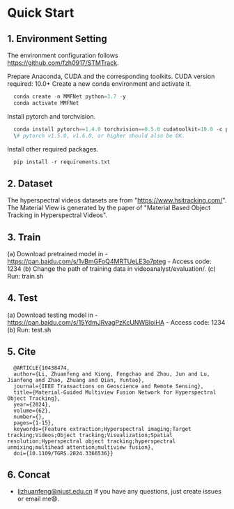 # Quick Start

## 1. Environment Setting
The environment configuration follows https://github.com/fzh0917/STMTrack.

Prepare Anaconda, CUDA and the corresponding toolkits. CUDA version required: 10.0+
Create a new conda environment and activate it.
```python
  conda create -n MMFNet python=3.7 -y
  conda activate MMFNet
```
Install pytorch and torchvision.
```python
  conda install pytorch==1.4.0 torchvision==0.5.0 cudatoolkit=10.0 -c pytorch
  \# pytorch v1.5.0, v1.6.0, or higher should also be OK.
```
Install other required packages.
```python
  pip install -r requirements.txt
```
## 2. Dataset
The hyperspectral videos datasets are from "https://www.hsitracking.com/".
The Material View is generated by the paper of "Material Based Object Tracking in Hyperspectral Videos".

## 3. Train
(a) Download pretrained model in 
    - https://pan.baidu.com/s/1vBmGFoQ4MRTUeLE3o7pteg 
    - Access code: 1234 
(b) Change the path of training data in videoanalyst/evaluation/.
(c) Run: train.sh

## 4. Test
(a) Download testing model in 
    - https://pan.baidu.com/s/15YdmJRvagPzKcUNWBloiHA 
    - Access code: 1234
(b) Run: test.sh

## 5. Cite
```
  @ARTICLE{10438474,
  author={Li, Zhuanfeng and Xiong, Fengchao and Zhou, Jun and Lu, Jianfeng and Zhao, Zhuang and Qian, Yuntao},
  journal={IEEE Transactions on Geoscience and Remote Sensing}, 
  title={Material-Guided Multiview Fusion Network for Hyperspectral Object Tracking}, 
  year={2024},
  volume={62},
  number={},
  pages={1-15},
  keywords={Feature extraction;Hyperspectral imaging;Target tracking;Videos;Object tracking;Visualization;Spatial resolution;Hyperspectral object tracking;hyperspectral unmixing;multihead attention;multiview fusion},
  doi={10.1109/TGRS.2024.3366536}}
```

## 6. Concat
* lizhuanfeng@njust.edu.cn
If you have any questions, just create issues or email me:smile:.
